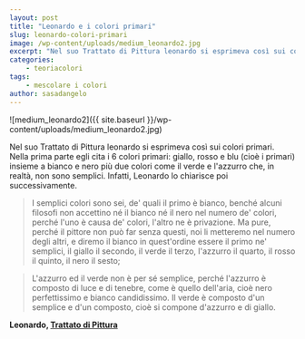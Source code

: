 ```yaml
---
layout: post
title: "Leonardo e i colori primari"
slug: leonardo-colori-primari
image: /wp-content/uploads/medium_leonardo2.jpg
excerpt: "Nel suo Trattato di Pittura leonardo si esprimeva così sui colori primari. Nella prima parte egli cita i 6 colori primari: giallo, rosso e blu (cioè i"
categories:
    - teoriacolori
tags:
    - mescolare i colori
author: sasadangelo
---
```


![medium_leonardo2]({{ site.baseurl }}/wp-content/uploads/medium_leonardo2.jpg)

Nel suo Trattato di Pittura leonardo si esprimeva così sui colori primari. Nella prima parte egli cita i 6 colori primari: giallo, rosso e blu (cioè i primari) insieme a bianco e nero più due colori come il verde e l'azzurro che, in realtà, non sono semplici. Infatti, Leonardo lo chiarisce poi successivamente.

> I semplici colori sono sei, de' quali il primo è bianco, benché alcuni filosofi non accettino né il bianco né il nero nel numero de' colori, perché l'uno è causa de' colori, l'altro ne è privazione. Ma pure, perché il pittore non può far senza questi, noi li metteremo nel numero degli altri, e diremo il bianco in quest'ordine essere il primo ne' semplici, il giallo il secondo, il verde il terzo, l'azzurro il quarto, il rosso il quinto, il nero il sesto;

> L'azzurro ed il verde non è per sé semplice, perché l'azzurro è composto di luce e di tenebre, come è quello dell'aria, cioè nero perfettissimo e bianco candidissimo. Il verde è composto d'un semplice e d'un composto, cioè si compone d'azzurro e di giallo.

**Leonardo, [Trattato di Pittura](http://www.letturelibere.net/download.php?id=401)**
